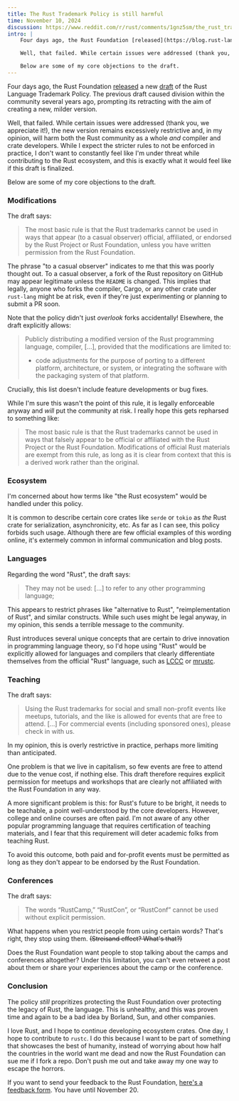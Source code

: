 ```yaml
---
title: The Rust Trademark Policy is still harmful
time: November 10, 2024
discussion: https://www.reddit.com/r/rust/comments/1gnz5sm/the_rust_trademark_policy_is_still_harmful/
intro: |
    Four days ago, the Rust Foundation [released](https://blog.rust-lang.org/2024/11/06/trademark-update.html) a new [draft](https://drive.google.com/file/d/1hjTx11Fb-4W7RQLmp3R8BLDACc7zxIpG/view) of the Rust Language Trademark Policy. The previous draft caused division within the community several years ago, prompting its retracting with the aim of creating a new, milder version.

    Well, that failed. While certain issues were addressed (thank you, we appreciate it!), the new version remains excessively restrictive and, in my opinion, will harm both the Rust community as a whole *and* compiler and crate developers. While I expect the stricter rules to not be enforced in practice, I don't want to constantly feel like I'm under threat while contributing to the Rust ecosystem, and this is exactly what it would feel like if this draft is finalized.

    Below are some of my core objections to the draft.
---
```


Four days ago, the Rust Foundation [released](https://blog.rust-lang.org/2024/11/06/trademark-update.html) a new [draft](https://drive.google.com/file/d/1hjTx11Fb-4W7RQLmp3R8BLDACc7zxIpG/view) of the Rust Language Trademark Policy. The previous draft caused division within the community several years ago, prompting its retracting with the aim of creating a new, milder version.

Well, that failed. While certain issues were addressed (thank you, we appreciate it!), the new version remains excessively restrictive and, in my opinion, will harm both the Rust community as a whole *and* compiler and crate developers. While I expect the stricter rules to not be enforced in practice, I don't want to constantly feel like I'm under threat while contributing to the Rust ecosystem, and this is exactly what it would feel like if this draft is finalized.

Below are some of my core objections to the draft.


### Modifications

The draft says:

> The most basic rule is that the Rust trademarks cannot be used in ways that appear (to a casual observer) official, affiliated, or endorsed by the Rust Project or Rust Foundation, unless you have written permission from the Rust Foundation.

The phrase "to a casual observer" indicates to me that this was poorly thought out. To a casual observer, a fork of the Rust repository on GitHub may appear legitimate unless the `README` is changed. This implies that legally, anyone who forks the compiler, Cargo, or any other crate under `rust-lang` might be at risk, even if they're just experimenting or planning to submit a PR soon.

Note that the policy didn't just *overlook* forks accidentally! Elsewhere, the draft explicitly allows:

> Publicly distributing a modified version of the Rust programming language, compiler, [...], provided that the modifications are limited to:
> - code adjustments for the purpose of porting to a different platform, architecture, or system, or integrating the software with the packaging system of that platform.

Crucially, this list doesn't include feature developments or bug fixes.

While I'm sure this wasn't the point of this rule, it is legally enforceable anyway and *will* put the community at risk. I really hope this gets repharsed to something like:

> The most basic rule is that the Rust trademarks cannot be used in ways that falsely appear to be official or affiliated with the Rust Project or the Rust Foundation. Modifications of official Rust materials are exempt from this rule, as long as it is clear from context that this is a derived work rather than the original.


### Ecosystem

I'm concerned about how terms like "the Rust ecosystem" would be handled under this policy.

It is common to describe certain core crates like `serde` or `tokio` as *the* Rust crate for serialization, asynchronicity, etc. As far as I can see, this policy forbids such usage. Although there are few official examples of this wording online, it's extermely common in informal communication and blog posts.


### Languages

Regarding the word "Rust", the draft says:

> They may not be used: [...] to refer to any other programming language;

This appears to restrict phrases like "alternative to Rust", "reimplementation of Rust", and similar constructs. While such uses might be legal anyway, in my opinion, this sends a terrible message to the community.

Rust introduces several unique concepts that are certain to drive innovation in programming language theory, so I'd hope using "Rust" would be explicitly allowed for languages and compilers that clearly differentiate themselves from the official "Rust" language, such as [LCCC](https://github.com/lccc-project/lccc) or [mrustc](https://github.com/thepowersgang/mrustc).


### Teaching

The draft says:

> Using the Rust trademarks for social and small non-profit events like meetups, tutorials, and the like is allowed for events that are free to attend. [...] For commercial events (including sponsored ones), please check in with us.

In my opinion, this is overly restrictive in practice, perhaps more limiting than anticipated.

One problem is that we live in capitalism, so few events are free to attend due to the venue cost, if nothing else. This draft therefore requires explicit permission for meetups and workshops that are clearly not affiliated with the Rust Foundation in any way.

A more significant problem is this: for Rust's future to be bright, it needs to be teachable, a point well-understood by the core developers. However, college and online courses are often paid. I'm not aware of any other popular programming language that requires certification of teaching materials, and I fear that this requirement will deter academic folks from teaching Rust.

To avoid this outcome, both paid and for-profit events must be permitted as long as they don't appear to be endorsed by the Rust Foundation.


### Conferences

The draft says:

> The words “RustCamp,” “RustCon”, or “RustConf” cannot be used without explicit permission.

What happens when you restrict people from using certain words? That's right, they stop using them. ~~(Streisand effect? What's that?)~~

Does the Rust Foundation want people to stop talking about the camps and conferences altogether? Under this limitation, you can't even retweet a post about them or share your experiences about the camp or the conference.


### Conclusion

The policy *still* propritizes protecting the Rust Foundation over protecting the legacy of Rust, the language. This is unhealthy, and this was proven time and again to be a bad idea by Borland, Sun, and other companies.

I love Rust, and I hope to continue developing ecosystem crates. One day, I hope to contribute to `rustc`. I do this because I want to be part of something that showcases the best of humanity, instead of worrying about how half the countries in the world want me dead and now the Rust Foundation can sue me if I fork a repo. Don't push me out and take away my one way to escape the horrors.

If you want to send your feedback to the Rust Foundation, [here's a feedback form](https://docs.google.com/forms/d/e/1FAIpQLSeU1Ocopa0v9UZn_ZSTkKQM7gqZIrt63lCFz-xtogcFHMtkAg/viewform). You have until November 20.
